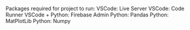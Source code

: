 Packages required for project to run:
VSCode: Live Server
VSCode: Code Runner
VSCode + Python: Firebase Admin
Python: Pandas
Python: MatPlotLib
Python: Numpy
